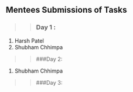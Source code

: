 ## Mentees Submissions of Tasks
>> ### Day 1 : 
1) Harsh Patel 
2) Shubham Chhimpa

>> ###Day 2:
1) Shubham Chhimpa

>> ###Day 3:
